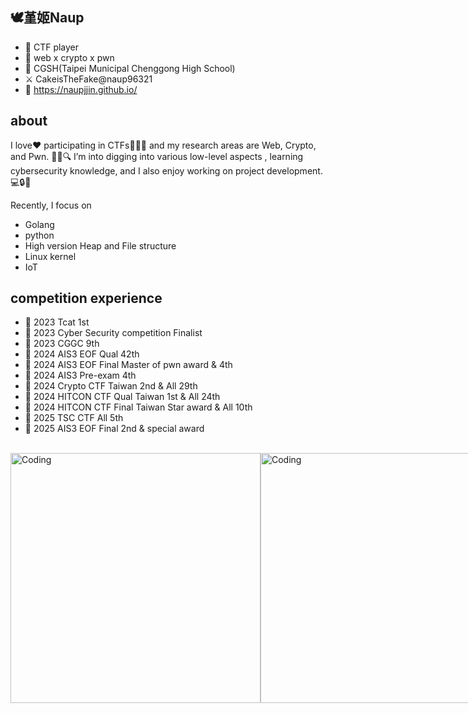 ## 🕊️堇姬Naup

- 🎀 CTF player
- 🚩 web x crypto x pwn
- 🏫 CGSH(Taipei Municipal Chenggong High School)
- ⚔️ CakeisTheFake@naup96321
- 🌱 https://naupjjin.github.io/  

## about
I love❤ participating in CTFs🚩🚩🚩 and my research areas are Web, Crypto, and Pwn. 🕵️‍♂️🔍 I’m into digging into various low-level aspects
, learning cybersecurity knowledge, and I also enjoy working on project development. 💻🔒🚀

Recently, I focus on
- Golang
- python
- High version Heap and File structure
- Linux kernel
- IoT

## competition experience
- 🚩 2023 Tcat 1st
- 🚩 2023 Cyber Security competition Finalist
- 🚩 2023 CGGC 9th
- 🚩 2024 AIS3 EOF Qual 42th
- 🚩 2024 AIS3 EOF Final Master of pwn award & 4th
- 🚩 2024 AIS3 Pre-exam 4th
- 🚩 2024 Crypto CTF Taiwan 2nd & All 29th
- 🚩 2024 HITCON CTF Qual Taiwan 1st & All 24th
- 🚩 2024 HITCON CTF Final Taiwan Star award & All 10th
- 🚩 2025 TSC CTF All 5th
- 🚩 2025 AIS3 EOF Final 2nd & special award

<br>
<div style="display: flex; justify-content: space-between;">
    <img src="https://i.imgur.com/mk6kv4S.gif" alt="Coding" width="400" />
    <img src="https://media1.tenor.com/m/kR7OOCL-nroAAAAC/ryo-yamada-thumbs-up.gif" alt="Coding" width="400" />
</div>

<!--
**Naupjjin/Naupjjin** is a ✨ _special_ ✨ repository because its `README.md` (this file) appears on your GitHub profile.

Here are some ideas to get you started:

- 🔭 I’m currently working on ...
- 🌱 I’m currently learning ...
- 👯 I’m looking to collaborate on ...
- 🤔 I’m looking for help with ...
- 💬 Ask me about ...
- 📫 How to reach me: ...
- 😄 Pronouns: ...
- ⚡ Fun fact: ...
-->

